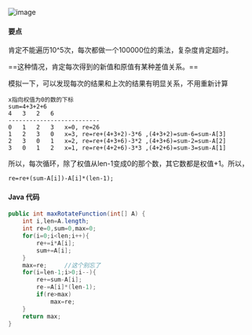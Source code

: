 ![image](http://ww3.sinaimg.cn/large/a5812295gw1f81i4dpqjjj20w70cj3z8.jpg)
#### 要点
肯定不能遍历10^5次，每次都做一个100000位的乘法，复杂度肯定超时。

==这种情况，肯定每次得到的新值和原值有某种差值关系。==

模拟一下，可以发现每次的结果和上次的结果有明显关系，不用重新计算

    x指向权值为0的数的下标
    sum=4+3+2+6
    4	3	2	6
    --------------------------
    0	1	2	3	x=0, re=26
    1	2	3	0	x=3, re=re+(4+3+2)-3*6 ,(4+3+2)=sum-6=sum-A[3]
    2	3	0	1	x=2, re=re+(4+3+6)-3*2 ,(4+3+6)=sum-2=sum-A[2]
    3	0	1	2 	x=1, re=re+(4+2+6)-3*3 ,(4+2+6)=sum-3=sum-A[1]
    
所以，每次循环，除了权值从len-1变成0的那个数，其它数都是权值+1。所以，

    re=re+(sum-A[i])-A[i]*(len-1);
#### Java 代码
```Java
public int maxRotateFunction(int[] A) {
	int i,len=A.length;
	int re=0,sum=0,max=0;
	for(i=0;i<len;i++){
		re+=i*A[i];
		sum+=A[i];
	}
	max=re;		//这个别忘了
	for(i=len-1;i>0;i--){
		re+=sum-A[i];
		re-=A[i]*(len-1);
		if(re>max)
			max=re;
	}
    return max;
}
```